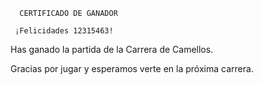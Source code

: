       CERTIFICADO DE GANADOR

     ¡Felicidades 12315463!

Has ganado la partida de la Carrera de Camellos.

Gracias por jugar y esperamos verte en la próxima carrera.
